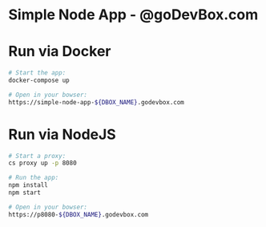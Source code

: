 # Simple Node App - @goDevBox.com

# Run via Docker

```bash
# Start the app:
docker-compose up

# Open in your bowser:
https://simple-node-app-${DBOX_NAME}.godevbox.com
```

# Run via NodeJS

```bash
# Start a proxy:
cs proxy up -p 8080

# Run the app:
npm install
npm start

# Open in your bowser:
https://p8080-${DBOX_NAME}.godevbox.com
```
